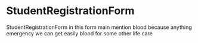 # StudentRegistrationForm
StudentRegistrationForm in this form main mention blood because anything emergency we can get easily blood for some other life care
